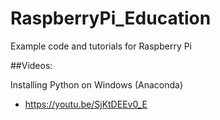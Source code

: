 # RaspberryPi_Education
Example code and tutorials for Raspberry Pi 


##Videos:

Installing Python on Windows (Anaconda)
- https://youtu.be/SjKtDEEv0_E






